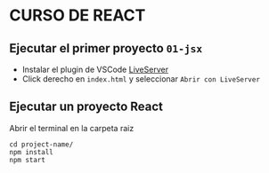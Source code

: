 # CURSO DE REACT

## Ejecutar el primer proyecto `01-jsx`

- Instalar el plugin de VSCode [LiveServer](https://marketplace.visualstudio.com/items?itemName=ritwickdey.LiveServer)
- Click derecho en `index.html` y seleccionar `Abrir con LiveServer`
## Ejecutar un proyecto React

Abrir el terminal en la carpeta raiz 

```
cd project-name/
npm install
npm start
```